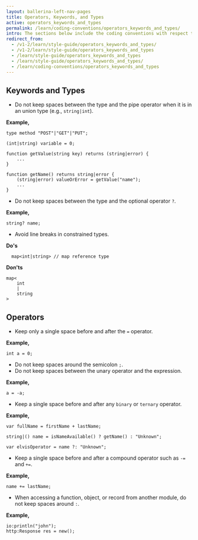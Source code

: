 ```yaml
---
layout: ballerina-left-nav-pages
title: Operators, Keywords, and Types
active: operators_keywords_and_types
permalink: /learn/coding-conventions/operators_keywords_and_types/
intro: The sections below include the coding conventions with respect to operators, keywords, and types.
redirect_from:
  - /v1-2/learn/style-guide/operators_keywords_and_types/
  - /v1-2/learn/style-guide/operators_keywords_and_types
  - /learn/style-guide/operators_keywords_and_types
  - /learn/style-guide/operators_keywords_and_types/
  - /learn/coding-conventions/operators_keywords_and_types
---
```


## Keywords and Types
* Do not keep spaces between the type and the pipe operator when it is in an union type (e.g., `string|int`).
  
**Example,**

```ballerina
type method "POST"|"GET"|"PUT";
    
(int|string) variable = 0;
  
function getValue(string key) returns (string|error) {
    ...
}
  
function getName() returns string|error {
    (string|error) valueOrError = getValue("name");
    ...
}
```

* Do not keep spaces between the type and the optional operator `?`.
  
**Example,**

```ballerina
string? name;
```

* Avoid line breaks in constrained types.
  
**Do's**

```ballerina
  map<int|string> // map reference type
```
  
**Don'ts**

```ballerina
map<
    int
    |
    string
> 
```

## Operators
* Keep only a single space before and after the `=` operator.
  
**Example,**

```ballerina
int a = 0;
```

* Do not keep spaces around the semicolon `;`.
* Do not keep spaces between the unary operator and the expression.

**Example,**

```ballerina
a = -a;
``` 

* Keep a single space before and after any `binary` or `ternary` operator.

**Example,**

```ballerina
var fullName = firstName + lastName;
  
string|() name = isNameAvailable() ? getName() : "Unknown";
  
var elvisOperator = name ?: "Unknown";
```

* Keep a single space before and after a compound operator such as `-=` and `+=`.

**Example,**

```ballerina
name += lastName;
```

* When accessing a function, object, or record from another module, do not keep spaces around `:`.
  
**Example,**
  
```ballerina
io:println("john");
http:Response res = new();
```
  